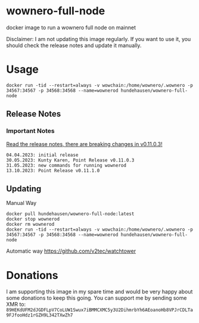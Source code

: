 # wownero-full-node

docker image to run a wownero full node on mainnet

Disclaimer: I am not updating this image regularly. If you want to use it, you should check the release notes and update it manually.

# Usage

`docker run -tid --restart=always -v wowchain:/home/wownero/.wownero -p 34567:34567 -p 34568:34568 --name=wownerod hundehausen/wownero-full-node`

## Release Notes

### Important Notes
[Read the release notes, there are breaking changes in v0.11.0.3!]([https://git.wownero.com/wownero/wownero/releases](https://git.wownero.com/wownero/wownero/releases/tag/v0.11.0.3))

```
04.04.2023: initial release
30.05.2023: Kunty Karen, Point Release v0.11.0.3
31.05.2023: new commands for running wownerod
13.10.2023: Point Release v0.11.1.0
```

## Updating
Manual Way
```
docker pull hundehausen/wownero-full-node:latest
docker stop wownerod
docker rm wownerod
docker run -tid --restart=always -v wowchain:/home/wownero/.wownero -p 34567:34567 -p 34568:34568 --name=wownerod hundehausen/wownero-full-node
```

Automatic way
https://github.com/v2tec/watchtower

# Donations

I am supporting this image in my spare time and would be very happy about some donations to keep this going. You can support me by sending some XMR to: `89HEKdUFM2dJGDFLpV7CoLUW1Swux7iBMMCXMC5y3U2DihmrbYh6AEoanoHb8VPJrCDLTa9FJfooHdz1rGZH9L342TXwZh7`
